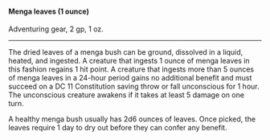 #### Menga leaves (1 ounce)

Adventuring gear, 2 gp, 1 oz.

---

The dried leaves of a menga bush can be ground, dissolved in a liquid, heated, and ingested. A creature that ingests 1 ounce of menga leaves in this fashion regains 1 hit point. A creature that ingests more than 5 ounces of menga leaves in a 24-hour period gains no additional benefit and must succeed on a DC 11 Constitution saving throw or fall unconscious for 1 hour. The unconscious creature awakens if it takes at least 5 damage on one turn.

A healthy menga bush usually has 2d6 ounces of leaves. Once picked, the leaves require 1 day to dry out before they can confer any benefit.